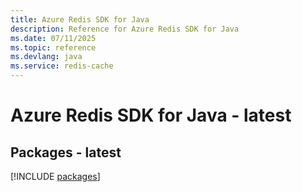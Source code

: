 ```yaml
---
title: Azure Redis SDK for Java
description: Reference for Azure Redis SDK for Java
ms.date: 07/11/2025
ms.topic: reference
ms.devlang: java
ms.service: redis-cache
---
```

# Azure Redis SDK for Java - latest
## Packages - latest
[!INCLUDE [packages](redis-index.md)]